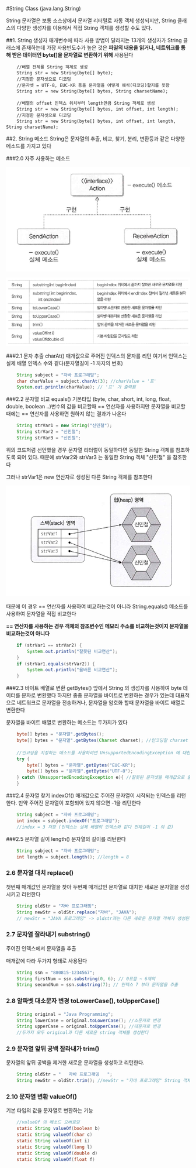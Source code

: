 #String Class (java.lang.String)

String 문자열은 보통 소스상에서 문자열 리터럴로 자동 객체 생성되지만, String 클래스의 다양한 생성자를 이용해서 
직접 String 객체를 생성할 수도 있다.

##1. String 생성자
매개변수에 따라 사용 방법이 달라지는 13개의 생성자가 String 클래스에 존재하는데 가장 사용빈도수가 높은 것은
**파일의 내용을 읽거나, 네트워크를 통해 받은 데이터인 byte[]을 문자열로 변환하기 위해** 사용된다

``` 
    //배열 전체를 String 객체로 생성
    String str = new String(byte[] byte);
    //지정한 문자셋으로 디코딩
    //문자셋 = UTF-8, EUC-KR 등을 문자열을 어떻게 해석(디코딩)할지를 뜻함
    String str = new String(byte[] bytes, String charsetName);
    
    //배열의 offset 인덱스 위치부터 length만큼 String 객체로 생성
    String str = new String(byte[] bytes, int offset, int length);
    //지정한 문자셋으로 디코딩
    String str = new String(byte[] bytes, int offset, int length, String charsetName);
```


##2. String 메소드
String은 문자열의 추출, 비교, 찾기, 분리, 변환등과 같은 다양한 메소드를 가지고 있다

###2.0 자주 사용하는 메소드

![](https://github.com/syhojeo/Java-Study/blob/main/image/%ED%99%94%EB%A9%B4%20%EC%BA%A1%EC%B2%98%202022-01-20%20153117.png)

![](https://github.com/syhojeo/Java-Study/blob/main/image/%ED%99%94%EB%A9%B4%20%EC%BA%A1%EC%B2%98%202022-01-20%20163819.png)

###2.1 문자 추출 charAt()
매개값으로 주어진 인덱스의 문자를 리턴 여기서 인덱스는 실제 배열 인덱스 수와 같다(문자열길이 -1 까지의 번호)
```java
    String subject = "자바 프로그래밍";
    char charValue = subject.charAt(3); //charValue = '프'
    System.out.println(charValue); // '프' 가 출력됨
```

###2.2 문자열 비교 equals()
기본타입 (byte, char, short, int, long, float, double, boolean ..)변수의 값을 비교할때 == 연산자를 사용하지만
문자열을 비교할 때에는 == 연산자를 사용하면 원하지 않는 결과가 나온다

```java
    String strVar1 = new String("신민철");
    String strVar2 = "신민철";
    String strVar3 = "신민철";
```

위의 코드처럼 선언했을 경우 문자열 리터럴이 동일하다면 동일한 String 객체를 참조하도록 되어 있다.
때문에 strVar2와 strVar3 는 동일한 String 객체 "신민철" 을 참조한다

그러나 strVar1은 new 연산자로 생성된 다른 String 객체를 참조한다

![](https://github.com/syhojeo/Java-Study/blob/main/image/%ED%99%94%EB%A9%B4%20%EC%BA%A1%EC%B2%98%202022-01-20%20164701.png)

때문에 이 경우 == 연산자를 사용하여 비교하는것이 아니라 String.equals() 메소드를 사용하여 문자열을 직접 비교한다

**== 연산자를 사용하는 경우 객체의 참조변수인 메모리 주소를 비교하는것이지 문자열을 비교하는것이 아니다**

```java
    if (strVar1 == strVar2) {
        System.out.println("잘못된 비교연산");
    }
    if (strVar1.equals(strVar2)) {
        System.out.println("옳바른 비교연산");
    }
```

###2.3 바이트 배열로 변환 getBytes()
앞에서 String 의 생성자를 사용하여 byte 데이터를 문자로 변환했다 하지만 종종 문자열을 바이트로 변환하는 경우가 있는데
대표적으로 네트워크로 문자열을 전송하거나, 문자열을 암호화 할때 문자열을 바이트 배열로 변환한다

문자열을 바이트 배열로 변환하는 메소드는 두가지가 있다

```java
    byte[] bytes = "문자열".getBytes();
    byte[] bytes = "문자열".getBytes(Charset charset); //인코딩할 charset 지정가능

    //인코딩을 지정하는 메소드를 사용하려면 UnsupportedEncodingException 에 대한 예외처리르 해줘야한다
    try {
        byte[] bytes = "문자열".getBytes("EUC-KR");
        byte[] bytes = "문자열".getBytes("UTF-8");
    } catch (UnsupportedEncodingException e){ //잘못된 문자셋을 매개값으로 줄 경우 발생
    }
```

###2.4 문자열 찾기 indexOf()
매개값으로 주어진 문자열이 시작되는 인덱스를 리턴한다. 만약 주어진 문자열이 포함되어 있지 않으면 -1을 리턴한다

```java
    String subject = "자바 프로그래밍";
    int index = subject.indexOf("프로그래밍");
    //index = 3 저장 (인덱스는 실제 배열의 인덱스와 같다 전체길이 -1 의 값)
```

###2.5 문자열 길이 length()
문자열의 길이를 리턴한다
```java
    String subject = "자바 프로그래밍";
    int length = subject.length(); //length = 8
```

### 2.6 문자열 대치 replace()
첫번쨰 매개값인 문자열을 찾아 두번째 매개값인 문자열로 대치한 새로운 문자열을 생성시키고 리턴한다

```java
    String oldStr = "자바 프로그래밍";
    String newStr = oldStr.replace("자바", "JAVA"); 
    // newStr = "JAVA 프로그래밍" -> oldstr과는 다른 새로운 문자열 객체가 생성된다
```

### 2.7 문자열 잘라내기 substring()
주어진 인덱스에서 문자열을 추출

매개값에 다라 두가지 형태로 사용된다
```java
    String ssn = "880815-1234567";
    String firstNum = ssn.substring(0, 6); // 0포함 ~ 6제외
    String secondNum = ssn.substring(7); // 인덱스 7 부터 문자열을 추출
```

### 2.8 알파벳 대소문자 변경 toLowerCase(), toUpperCase()
```java
    String original = "Java Programming";
    String lowerCase = original.toLowerCase(); //소문자로 변경
    String upperCase = original.toUpperCase(); //대문자로 변경
    //두가지 모두 original과 다른 새로운 string 객체를 생성한다
```

### 2.9 문자열 앞뒤 공백 잘라내가 trim()

문자열의 앞뒤 공백을 제거한 새로운 문자열을 생성하고 리턴한다.
```java
    String oldStr = "   자바 프로그래밍   ";
    String newStr = oldStr.trim(); //newStr = "자바 프로그래밍" String 객체 생성
```

### 2.10 문자열 변환 valueOf()
기본 타입의 값을 문자열로 변환하는 기능

```java
    //valueOf 의 메소드 오버로딩
    static String valueOf(boolean b)
    static String valueOf(char c)
    static String valueOf(int i)
    static String valueOf(long l)
    static String valueOf(double d)
    static String valueOf(float f)
```

